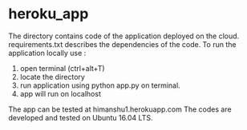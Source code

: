 # heroku_app
The directory contains code of the application deployed on the cloud.
requirements.txt describes the dependencies of the code.
To run the application locally use :
 
1. open terminal (ctrl+alt+T)
2. locate the directory
3. run application using python app.py on  terminal.
4. app will run on localhost

The app can be tested at himanshu1.herokuapp.com
The codes are developed and tested on Ubuntu 16.04 LTS.
